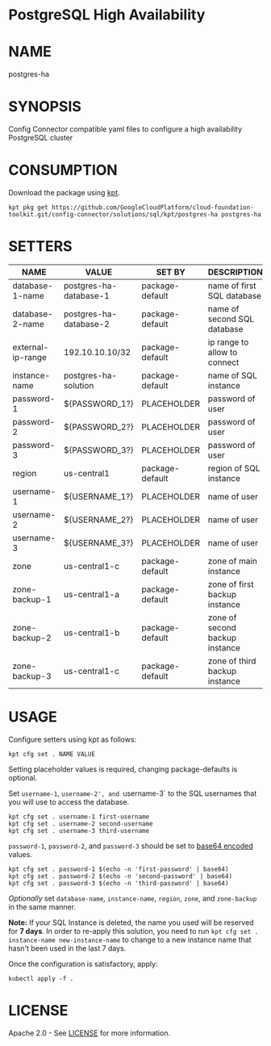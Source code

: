 PostgreSQL High Availability
==================================================
# NAME
  postgres-ha
# SYNOPSIS
  Config Connector compatible yaml files to configure a high availability PostgreSQL cluster
# CONSUMPTION
  Download the package using [kpt](https://googlecontainertools.github.io/kpt/).
  ```
  kpt pkg get https://github.com/GoogleCloudPlatform/cloud-foundation-toolkit.git/config-connector/solutions/sql/kpt/postgres-ha postgres-ha
  ```
# SETTERS
|       NAME        |         VALUE          |     SET BY      |          DESCRIPTION           | COUNT |
|-------------------|------------------------|-----------------|--------------------------------|-------|
| database-1-name   | postgres-ha-database-1 | package-default | name of first SQL database     | 1     |
| database-2-name   | postgres-ha-database-2 | package-default | name of second SQL database    | 1     |
| external-ip-range | 192.10.10.10/32        | package-default | ip range to allow to connect   | 4     |
| instance-name     | postgres-ha-solution   | package-default | name of SQL instance           | 9     |
| password-1        | ${PASSWORD_1?}         | PLACEHOLDER     | password of  user              | 1     |
| password-2        | ${PASSWORD_2?}         | PLACEHOLDER     | password of  user              | 1     |
| password-3        | ${PASSWORD_3?}         | PLACEHOLDER     | password of  user              | 1     |
| region            | us-central1            | package-default | region of SQL instance         | 4     |
| username-1        | ${USERNAME_1?}         | PLACEHOLDER     | name of  user                  | 1     |
| username-2        | ${USERNAME_2?}         | PLACEHOLDER     | name of  user                  | 1     |
| username-3        | ${USERNAME_3?}         | PLACEHOLDER     | name of  user                  | 1     |
| zone              | us-central1-c          | package-default | zone of main instance          | 1     |
| zone-backup-1     | us-central1-a          | package-default | zone of first backup instance  | 1     |
| zone-backup-2     | us-central1-b          | package-default | zone of second backup instance | 1     |
| zone-backup-3     | us-central1-c          | package-default | zone of third backup instance  | 1     |
# USAGE
  Configure setters using kpt as follows:
  ```
  kpt cfg set . NAME VALUE
  ```
  Setting placeholder values is required, changing package-defaults is optional.

  Set `username-1`, `username-2', and `username-3` to the SQL usernames that you will use to access the database.
  ```
  kpt cfg set . username-1 first-username
  kpt cfg set . username-2 second-username
  kpt cfg set . username-3 third-username
  ```
  `password-1`, `password-2`, and `password-3` should be set to [base64
encoded](https://kubernetes.io/docs/concepts/configuration/secret/#creating-a-secret-manually)
values.
  ```
  kpt cfg set . password-1 $(echo -n 'first-password' | base64)
  kpt cfg set . password-2 $(echo -n 'second-password' | base64)
  kpt cfg set . password-3 $(echo -n 'third-password' | base64)
  ```
  _Optionally_ set `database-name`, `instance-name`, `region`, `zone`, and
`zone-backup` in the same manner.

  **Note:** If your SQL Instance is deleted, the name you used will be reserved
for **7 days**. In order to re-apply this solution, you need to run
`kpt cfg set . instance-name new-instance-name` to change to a new
instance name that hasn't been used in the last 7 days.
 
  Once the configuration is satisfactory, apply:
  ```
  kubectl apply -f .
  ```
# LICENSE
  Apache 2.0 - See [LICENSE](/LICENSE) for more information.

